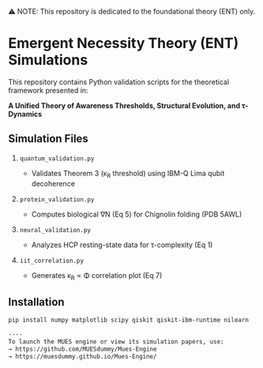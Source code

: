 ⚠️ NOTE: This repository is dedicated to the foundational theory (ENT) only.

# Emergent Necessity Theory (ENT) Simulations

This repository contains Python validation scripts for the theoretical framework presented in:

**A Unified Theory of Awareness Thresholds, Structural Evolution, and τ-Dynamics**

## Simulation Files

1. `quantum_validation.py`  
   - Validates Theorem 3 (κ<sub>R</sub> threshold) using IBM-Q Lima qubit decoherence
   

2. `protein_validation.py`  
   - Computes biological ∇N (Eq 5) for Chignolin folding (PDB 5AWL)
   

3. `neural_validation.py`  
   - Analyzes HCP resting-state data for τ-complexity (Eq 1)
   

4. `iit_correlation.py`  
   - Generates κ<sub>R</sub> ∝ Φ correlation plot (Eq 7)
    

## Installation
```bash
pip install numpy matplotlib scipy qiskit qiskit-ibm-runtime nilearn

----
To launch the MUES engine or view its simulation papers, use:  
→ https://github.com/MUESdummy/Mues-Engine  
→ https://muesdummy.github.io/Mues-Engine/


